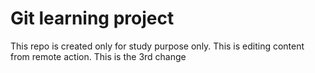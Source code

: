 # Git learning project

This repo is created only for study purpose only.
This is editing content from remote action.
This is the 3rd change
